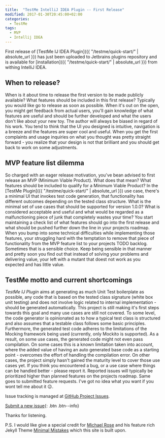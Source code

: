 ```yaml
---
title:  "TestMe IntelliJ IDEA Plugin -- First Release"
modified: 2017-01-30T20:45:00+02:00
categories: 
  - TestMe
tags:
  - MVP
  - Intellij IDEA
---
```


First release of [TestMe IJ IDEA Plugin]({{ "/testme/quick-start/" | absolute_url }}) has just been uploaded to Jetbrains plugins repository and is available for [installation]({{ "/testme/quick-start/" | absolute_url }}) from withing IntelliJ IDEA.  

## When to release?

When is it about time to release the first version to be made publicly available? What features should be included in this first release? Typically you would like go to release as soon as possible.
When it's out on the open, you might get feedback from actual users, you'll gain knowledge of what features are useful and should be further developed and what the users don't like about your new toy.
The author will always be biased in regard of his work. You tend to think that the UI you designed is intuitive, navigation is a breeze and the features are super cool and useful.
When you get the first complaints and usage inquiries on what you thought was pretty straight forward - you realize that your design is not that brilliant and you should get back to work on some adjustments. 

## MVP feature list dilemma

So charged with an eager release motivation, you've bean advised to first release an MVP (Minimum Viable Product). What does that mean? What features should be included to qualify for a Minimum Viable Product?
In the [TestMe Plugin]({{ "/testme/quick-start/" | absolute_url }}) use case, there's a minimal UI that invokes test code generation, that functionality has different outcomes depending on the tested class structure.
What is the minimal set of use cases that should be supported for version 1.0.0? What is considered acceptable and useful and what would be regarded as a malfunctioning piece of junk that completely wastes your time? 
You start maintaining a check list of what features should go into the first release and what should be pushed further down the line in your projects roadmap.
When you bump into some technical difficulties while implementing those features, your struggling hard with the temptation to remove that piece of functionality from the MVP feature list to your projects TODO backlog.
Sometimes that is a sensible choice. Keep being sensible in that manner and pretty soon you find out that instead of solving your problems and delivering value, your left with a mutant that doest not work as you expected and has little value.   

## TestMe motto and current shortcomings
*TestMe IJ Plugin* aims at generating as much Unit Test boilerplate as possible, any code that is based on the tested class signature (white box unit testing) and does not involve logic related to internal implementation - should be generated automatically.
This project is still making it's first steps towards this goal and many use cases are still not covered. To some level, the code generator is opinionated as to how a typical test class is structured and also assumes that a testable class follows some basic principles.
Furthermore, the generated test code adheres to the limitations of the Mocking framework being used (currently, only Mockito is supported). As a result, on some use cases, the generated code might not even pass compilation.
On some cases this is a known limitation taken into account, where the added value of having an auto generated base code as a starting point - overcomes the effort of handling the compilation error.
On other cases, the project simply hasn't gained the maturity level to cover those use cases yet.
If you think you encountered a bug, or a use case where things can be handled better - please report it. Reported issues will typically be prioritized higher than planned features on the projects roadmap.
Same goes to submitted feature requests. I've got no idea what you want if you wont tell me about it :wink:.

Issue tracking is managed at [GitHub Project Issues](https://github.com/wrdv/testme-idea/issues).

[Submit a new issue](https://github.com/wrdv/testme-idea/issues/new){: .btn .btn--info}

Thanks for listening.

P.S. I would like give a special credit for [Michael Rose](https://github.com/mmistakes) and his feature rich Jekyll Theme [ Minimal Mistakes](https://github.com/mmistakes/minimal-mistakes) which this site is built upon.
